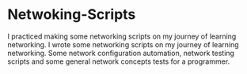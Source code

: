 # Netwoking-Scripts
I practiced making some networking scripts on my journey of learning networking.
I wrote some networking scripts on my journey of learning networking. Some network configuration automation, network testing scripts and some general network concepts tests for a programmer.
